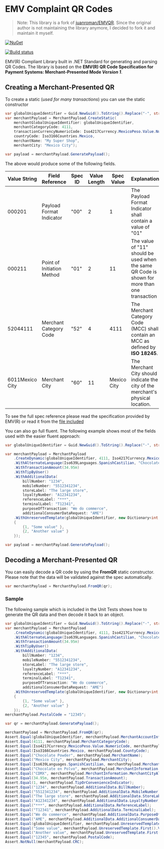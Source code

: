 # EMV Complaint QR Codes

> Note: This library is a fork of [juanroman/EMVQR](https://github.com/juanroman-zz/emvqr). Since the original author is not maintaining the library anymore, I decided to fork it and maintain it myself.

[![NuGet](https://img.shields.io/nuget/v/StandardizedQR.svg?label=NuGet)](https://www.nuget.org/packages/StandardizedQR/)

[![Build status](https://ci.appveyor.com/api/projects/status/wt1h1vpvec4mcfqc?svg=true)](https://ci.appveyor.com/project/juanroman/emvqr)

EMV(R) Compliant Library built in .NET Standard for generating and parsing QR Codes. The library is based on the **EMV(R) QR Code Specification for Payment Systems: Merchant-Presented Mode _Version 1_**.

## Creating a Merchant-Presented QR
To create a static (_used for many transactions_) you can use the static constructor

```csharp
var globalUniqueIdentifier = Guid.NewGuid().ToString().Replace("-", string.Empty);
var merchantPayload = MerchantPayload.CreateStatic(
    merchantGlobalUniqueIdentifier: globalUniqueIdentifier,
    merchantCategoryCode: 4111,
    transactionCurrencyNumericCode: Iso4217Currency.MexicoPeso.Value.NumericCode,
    countryCode: Iso3166Countries.Mexico,
    merchantName: "My Super Shop",
    merchantCity: "Mexico City");

var payload = merchantPayload.GeneratePayload();
```

The above would produce some of the following fields.

Value String | Field Reference | Spec ID | Value Length | Spec Value | Explanation
------------ | --------------- | ------- | ----------- | ---------- | -----------
000201 | Payload Format Indicator | "00" | 2 | 1 | The Payload Format Indicator shall contain a value of "01"
000211 | Point of Initiation Method | "01" | 2 | 11 | The value of "11" should be used when the same QR Code is shown for more than one transaction
52044111 | Merchant Category Code | "52" | 4 | 4111 | The Merchant Category Code (MCC) shall contain an MCC as defined by **ISO 18245**.
6011Mexico City | Merchant City | "60" | 11 | Mexico City | The Merchant City should indicate the city of the merchant's physical location.

To see the full spec reference please read the specification provided by EMV(R) or read it from the [file included](../master/specs/EMVCo-Merchant-Presented-QR-Specification-v1-1.pdf)

You can also go full fluent. The following example shows most of the fields used with the easier fluent approach:

```csharp
var globalUniqueIdentifier = Guid.NewGuid().ToString().Replace("-", string.Empty);

var merchantPayload = MerchantPayload
    .CreateDynamic(globalUniqueIdentifier, 4111, Iso4217Currency.MexicoPeso.Value.NumericCode, Iso3166Countries.Mexico, "Chocolate Powder", "Mexico City")
    .WithAlternateLanguage(Iso639Languages.SpanishCastilian, "Chocolate en Polvo", "CDMX")
    .WithTransactionAmount(34.95m)
    .WithTipByUser()
    .WithAdditionalData(
        billNumber: "1234",
        mobileNumber: "5512341234",
        storeLabel: "The large store",
        loyaltyNumber: "A12341234",
        referenceLabel: "***",
        terminalLabel: "T12341",
        purposeOfTransaction: "We do commerce",
        additionalConsumerDataRequest: "AME")
    .WithUnreservedTemplate(globalUniqueIdentifier, new Dictionary<int, string>
    {
        {1, "Some value" },
        {2, "Another value" }
    });

var payload = merchantPayload.GeneratePayload();
```

## Decoding a Merchant-Presented QR
You can easily decode a QR code by using the **FromQR** static constructor. Please note that the data will be validated against the spec automatically.

```csharp
var merchantPayload = MerchantPayload.FromQR(qr);
```

### Sample
The following sample which is included in the Unit Tests shows how to generate the QR data and then decode it back to an object.
```csharp
var globalUniqueIdentifier = Guid.NewGuid().ToString().Replace("-", string.Empty);
var merchantPayload = MerchantPayload
    .CreateDynamic(globalUniqueIdentifier, 4111, Iso4217Currency.MexicoPeso.Value.NumericCode, Iso3166Countries.Mexico, "Chocolate Powder", "Mexico City")
    .WithAlternateLanguage(Iso639Languages.SpanishCastilian, "Chocolate en Polvo", "CDMX")
    .WithTransactionAmount(34.95m)
    .WithTipByUser()
    .WithAdditionalData(
        billNumber: "1234",
        mobileNumber: "5512341234",
        storeLabel: "The large store",
        loyaltyNumber: "A12341234",
        referenceLabel: "***",
        terminalLabel: "T12341",
        purposeOfTransaction: "We do commerce",
        additionalConsumerDataRequest: "AME")
    .WithUnreservedTemplate(globalUniqueIdentifier, new Dictionary<int, string>
    {
        {1, "Some value" },
        {2, "Another value" }
    });
merchantPayload.PostalCode = "12345";

var qr = merchantPayload.GeneratePayload();

merchantPayload = MerchantPayload.FromQR(qr);
Assert.Equal(globalUniqueIdentifier, merchantPayload.MerchantAccountInformation.First().Value.GlobalUniqueIdentifier);
Assert.Equal(4111, merchantPayload.MerchantCategoryCode);
Assert.Equal(Iso4217Currency.MexicoPeso.Value.NumericCode, merchantPayload.TransactionCurrency);
Assert.Equal(Iso3166Countries.Mexico, merchantPayload.CountyCode);
Assert.Equal("Chocolate Powder", merchantPayload.MerchantName);
Assert.Equal("Mexico City", merchantPayload.MerchantCity);
Assert.Equal(Iso639Languages.SpanishCastilian, merchantPayload.MerchantInformation.LanguagePreference);
Assert.Equal("Chocolate en Polvo", merchantPayload.MerchantInformation.MerchantNameAlternateLanguage);
Assert.Equal("CDMX", merchantPayload.MerchantInformation.MerchantCityAlternateLanguage);
Assert.Equal(34.95m, merchantPayload.TransactionAmount);
Assert.Equal(1, merchantPayload.TipOrConvenienceIndicator);
Assert.Equal("1234", merchantPayload.AdditionalData.BillNumber);
Assert.Equal("5512341234", merchantPayload.AdditionalData.MobileNumber);
Assert.Equal("The large store", merchantPayload.AdditionalData.StoreLabel);
Assert.Equal("A12341234", merchantPayload.AdditionalData.LoyaltyNumber);
Assert.Equal("***", merchantPayload.AdditionalData.ReferenceLabel);
Assert.Equal("T12341", merchantPayload.AdditionalData.TerminalLabel);
Assert.Equal("We do commerce", merchantPayload.AdditionalData.PurposeOfTransaction);
Assert.Equal("AME", merchantPayload.AdditionalData.AdditionalConsumerDataRequest);
Assert.Equal(globalUniqueIdentifier, merchantPayload.UnreservedTemplate.First().Value.GlobalUniqueIdentifier);
Assert.Equal("Some value", merchantPayload.UnreservedTemplate.First().Value.ContextSpecificData[1]);
Assert.Equal("Another value", merchantPayload.UnreservedTemplate.First().Value.ContextSpecificData[2]);
Assert.Equal("12345", merchantPayload.PostalCode);
Assert.NotNull(merchantPayload.CRC);
```
